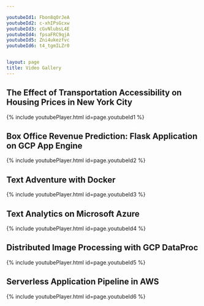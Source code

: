 ```yaml
---

youtubeId1: Fbon8qOrJeA
youtubeId2: c-xhIPsGcxw
youtubeId3: cGvNlubsL4E
youtubeId4: fpsaFRC9qjA
youtubeId5: Zni4ukezfvc
youtubeId6: t4_tgmILZr0


layout: page
title: Video Gallery
---
```


## The Effect of Transportation Accessibility on Housing Prices in New York City
{% include youtubePlayer.html id=page.youtubeId1 %}

## Box Office Revenue Prediction: Flask Application on GCP App Engine
{% include youtubePlayer.html id=page.youtubeId2 %}

## Text Adventure with Docker
{% include youtubePlayer.html id=page.youtubeId3 %}

## Text Analytics on Microsoft Azure
{% include youtubePlayer.html id=page.youtubeId4 %}

## Distributed Image Processing with GCP DataProc
{% include youtubePlayer.html id=page.youtubeId5 %}

## Serverless Application Pipeline in AWS
{% include youtubePlayer.html id=page.youtubeId6 %}



